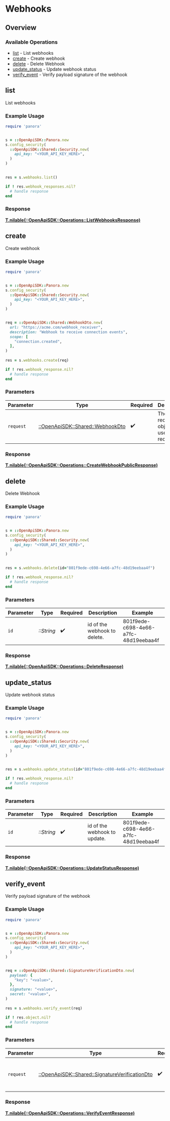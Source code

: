 # Webhooks

## Overview

### Available Operations

* [list](#list) - List webhooks
* [create](#create) - Create webhook
* [delete](#delete) - Delete Webhook
* [update_status](#update_status) - Update webhook status
* [verify_event](#verify_event) - Verify payload signature of the webhook

## list

List webhooks

### Example Usage

```ruby
require 'panora'


s = ::OpenApiSDK::Panora.new
s.config_security(
  ::OpenApiSDK::Shared::Security.new(
    api_key: "<YOUR_API_KEY_HERE>",
  )
)

    
res = s.webhooks.list()

if ! res.webhook_responses.nil?
  # handle response
end

```

### Response

**[T.nilable(::OpenApiSDK::Operations::ListWebhooksResponse)](../../models/operations/listwebhooksresponse.md)**




## create

Create webhook

### Example Usage

```ruby
require 'panora'


s = ::OpenApiSDK::Panora.new
s.config_security(
  ::OpenApiSDK::Shared::Security.new(
    api_key: "<YOUR_API_KEY_HERE>",
  )
)


req = ::OpenApiSDK::Shared::WebhookDto.new(
  url: "https://acme.com/webhook_receiver",
  description: "Webhook to receive connection events",
  scope: [
    "connection.created",
  ],
)
    
res = s.webhooks.create(req)

if ! res.webhook_response.nil?
  # handle response
end

```

### Parameters

| Parameter                                                             | Type                                                                  | Required                                                              | Description                                                           |
| --------------------------------------------------------------------- | --------------------------------------------------------------------- | --------------------------------------------------------------------- | --------------------------------------------------------------------- |
| `request`                                                             | [::OpenApiSDK::Shared::WebhookDto](../../models/shared/webhookdto.md) | :heavy_check_mark:                                                    | The request object to use for the request.                            |

### Response

**[T.nilable(::OpenApiSDK::Operations::CreateWebhookPublicResponse)](../../models/operations/createwebhookpublicresponse.md)**




## delete

Delete Webhook

### Example Usage

```ruby
require 'panora'


s = ::OpenApiSDK::Panora.new
s.config_security(
  ::OpenApiSDK::Shared::Security.new(
    api_key: "<YOUR_API_KEY_HERE>",
  )
)

    
res = s.webhooks.delete(id="801f9ede-c698-4e66-a7fc-48d19eebaa4f")

if ! res.webhook_response.nil?
  # handle response
end

```

### Parameters

| Parameter                            | Type                                 | Required                             | Description                          | Example                              |
| ------------------------------------ | ------------------------------------ | ------------------------------------ | ------------------------------------ | ------------------------------------ |
| `id`                                 | *::String*                           | :heavy_check_mark:                   | id of the webhook to delete.         | 801f9ede-c698-4e66-a7fc-48d19eebaa4f |

### Response

**[T.nilable(::OpenApiSDK::Operations::DeleteResponse)](../../models/operations/deleteresponse.md)**




## update_status

Update webhook status

### Example Usage

```ruby
require 'panora'


s = ::OpenApiSDK::Panora.new
s.config_security(
  ::OpenApiSDK::Shared::Security.new(
    api_key: "<YOUR_API_KEY_HERE>",
  )
)

    
res = s.webhooks.update_status(id="801f9ede-c698-4e66-a7fc-48d19eebaa4f")

if ! res.webhook_response.nil?
  # handle response
end

```

### Parameters

| Parameter                            | Type                                 | Required                             | Description                          | Example                              |
| ------------------------------------ | ------------------------------------ | ------------------------------------ | ------------------------------------ | ------------------------------------ |
| `id`                                 | *::String*                           | :heavy_check_mark:                   | id of the webhook to update.         | 801f9ede-c698-4e66-a7fc-48d19eebaa4f |

### Response

**[T.nilable(::OpenApiSDK::Operations::UpdateStatusResponse)](../../models/operations/updatestatusresponse.md)**




## verify_event

Verify payload signature of the webhook

### Example Usage

```ruby
require 'panora'


s = ::OpenApiSDK::Panora.new
s.config_security(
  ::OpenApiSDK::Shared::Security.new(
    api_key: "<YOUR_API_KEY_HERE>",
  )
)


req = ::OpenApiSDK::Shared::SignatureVerificationDto.new(
  payload: {
    "key": "<value>",
  },
  signature: "<value>",
  secret: "<value>",
)
    
res = s.webhooks.verify_event(req)

if ! res.object.nil?
  # handle response
end

```

### Parameters

| Parameter                                                                                         | Type                                                                                              | Required                                                                                          | Description                                                                                       |
| ------------------------------------------------------------------------------------------------- | ------------------------------------------------------------------------------------------------- | ------------------------------------------------------------------------------------------------- | ------------------------------------------------------------------------------------------------- |
| `request`                                                                                         | [::OpenApiSDK::Shared::SignatureVerificationDto](../../models/shared/signatureverificationdto.md) | :heavy_check_mark:                                                                                | The request object to use for the request.                                                        |

### Response

**[T.nilable(::OpenApiSDK::Operations::VerifyEventResponse)](../../models/operations/verifyeventresponse.md)**


